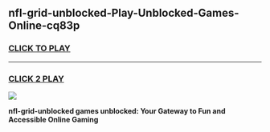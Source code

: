 
## nfl-grid-unblocked-Play-Unblocked-Games-Online-cq83p
<h3>
<a href="https://premium76.site?title=nfl-grid-unblocked&ref=25A">CLICK TO PLAY</a></h3>
<hr>

<h3>
<a href="https://premium76.site?title=nfl-grid-unblocked&ref=25A">CLICK 2 PLAY</a>
  
</h3>

<a href="https://premium76.site?title=nfl-grid-unblocked&ref=25A"><img src="https://clearcache.store/games.png"></a>


**nfl-grid-unblocked games unblocked: Your Gateway to Fun and Accessible Online Gaming**
